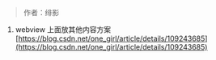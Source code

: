 > 作者：绯影

1. webview 上面放其他内容方案  
   [https://blog.csdn.net/one_girl/article/details/109243685](https://blog.csdn.net/one_girl/article/details/109243685)
